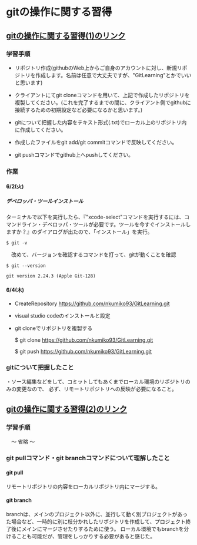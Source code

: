 # gitの操作に関する習得

## [gitの操作に関する習得(1)のリンク](https://redmine.syon.co.jp/issues/4081)
### 学習手順
- リポジトリ作成(githubのWeb上からご自身のアカウントに対し、新規リポジトリを作成します。名前は任意で大丈夫ですが、"GitLearning"とかでいいと思います)

* クライアントにてgit cloneコマンドを用いて、上記で作成したリポジトリを複製してください。(これを完了するまでの間に、クライアント側でgithubに接続するための初期設定など必要になるかと思います。)

+ gitについて把握した内容をテキスト形式(.txt)でローカル上のリポジトリ内に作成してください。

- 作成したファイルをgit add/git commitコマンドで反映してください。

- git pushコマンドでgithub上へpushしてください。

### 作業
#### 6/2(火)
##### デベロッパ・ツールインストール

  ターミナルで以下を実行したら、『"xcode-select"コマンドを実行するには、コマンドライン・デベロッパ・ツールが必要です。ツールを今すぐインストールしますか？』のダイアログが出たので、「インストール」を実行。

    $ git -v


　改めて、バージョンを確認するコマンドを打って、gitが動くことを確認

    $ git --version

    git version 2.24.3 (Apple Git-128)

#### 6/4(木)
- CreateRepository
  https://github.com/nkumiko93/GitLearning.git

- visual studio codeのインストールと設定

- git cloneでリポジトリを複製する

    $ git clone https://github.com/nkumiko93/GitLearning.git

    $ git push https://github.com/nkumiko93/GitLearning.git

### gitについて把握したこと
  ・ソース編集などをして、コミットしてもあくまでローカル環境のリポジトリのみの変更なので、
    必ず、リモートリポジトリへの反映が必要になること。

## [gitの操作に関する習得(2)のリンク](https://redmine.syon.co.jp/issues/4087)
### 学習手順
　〜 省略 〜

### git pullコマンド・git branchコマンドについて理解したこと
#### git pull
リモートリポジトリの内容をローカルリポジトリ内にマージする。

#### git branch
branchは、メインのプロジェクト以外に、並行して動く別プロジェクトがあった場合など、一時的に別に枝分かれしたリポジトリを作成して、プロジェクト終了後にメインにマージさせたりするために使う。
ローカル環境でもbranchを分けることも可能だが、管理をしっかりする必要があると感じた。
